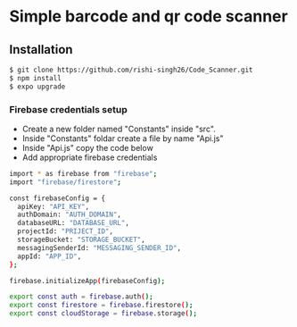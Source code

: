 # Simple barcode and qr code scanner

## Installation

```sh
$ git clone https://github.com/rishi-singh26/Code_Scanner.git
$ npm install
$ expo upgrade
```

### Firebase credentials setup

- Create a new folder named "Constants" inside "src".
- Inside "Constants" foldar create a file by name "Api.js"
- Inside "Api.js" copy the code below
- Add appropriate firebase credentials

```sh
import * as firebase from "firebase";
import "firebase/firestore";

const firebaseConfig = {
  apiKey: "API_KEY",
  authDomain: "AUTH_DOMAIN",
  databaseURL: "DATABASE_URL",
  projectId: "PRIJECT_ID",
  storageBucket: "STORAGE_BUCKET",
  messagingSenderId: "MESSAGING_SENDER_ID",
  appId: "APP_ID",
};

firebase.initializeApp(firebaseConfig);

export const auth = firebase.auth();
export const firestore = firebase.firestore();
export const cloudStorage = firebase.storage();
```

